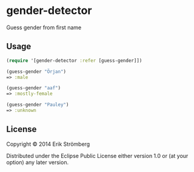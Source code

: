 # gender-detector

Guess gender from first name

## Usage

```clojure
(require '[gender-detector :refer [guess-gender]])

(guess-gender "Örjan")
=> :male

(guess-gender "aaf")
=> :mostly-female

(guess-gender "Pauley")
=> :unknown
```

## License

Copyright © 2014 Erik Strömberg

Distributed under the Eclipse Public License either version 1.0 or (at
your option) any later version.
